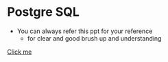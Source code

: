 # Postgre SQL

- You can always refer this ppt for your reference 
    - for clear and good brush up and understanding 

<a href="https://www.canva.com/design/DAGGQI3jsQo/aZYZy0_PSEFsRfFUMNZx2g/edit">Click me</a>

